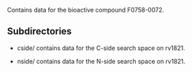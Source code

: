 Contains data for the bioactive compound F0758-0072.

## Subdirectories

- cside/ contains data for the C-side search space on rv1821.

- nside/ contains data for the N-side search space on rv1821.

